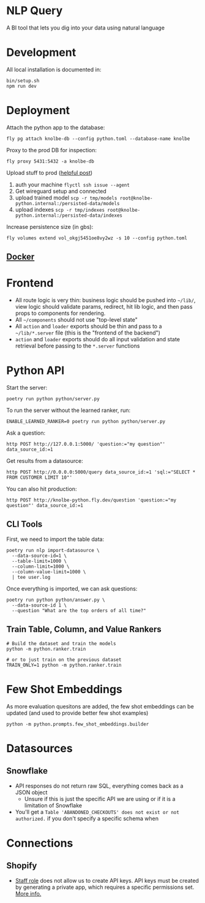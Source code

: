 # NLP Query

A BI tool that lets you dig into your data using natural language

# Development

All local installation is documented in:

```shell
bin/setup.sh
npm run dev
```

# Deployment

Attach the python app to the database:

```shell
fly pg attach knolbe-db --config python.toml --database-name knolbe
```

Proxy to the prod DB for inspection:

```shell
fly proxy 5431:5432 -a knolbe-db
```

Upload stuff to prod ([helpful post](https://community.fly.io/t/scp-a-file-into-a-persistent-volume/2729))

1. auth your machine `flyctl ssh issue --agent`
2. Get wireguard setup and connected
3. upload trained model `scp -r tmp/models root@knolbe-python.internal:/persisted-data/models`
4. upload indexes `scp -r tmp/indexes root@knolbe-python.internal:/persisted-data/indexes`

Increase persistence size (in gbs):

```shell
fly volumes extend vol_okgj5451oe8vy2wz -s 10 --config python.toml
```

## [Docker](docker/readme.md)

# Frontend

- All route logic is very thin: business logic should be pushed into `~/lib/`, view logic should validate params, redirect, hit lib logic, and then pass props to components for rendering.
- All `~/components` should not use "top-level state"
- All `action` and `loader` exports should be thin and pass to a `~/lib/*.server` file (this is the "frontend of the backend")
- `action` and `loader` exports should do all input validation and state retrieval before passing to the `*.server` functions

# Python API

Start the server:

```shell
poetry run python python/server.py
```

To run the server without the learned ranker, run:

```shell
ENABLE_LEARNED_RANKER=0 poetry run python python/server.py
```

Ask a question:

```shell
http POST http://127.0.0.1:5000/ 'question:="my question"' data_source_id:=1
```

Get results from a datasource:

```shell
http POST http://0.0.0.0:5000/query data_source_id:=1 'sql:="SELECT * FROM CUSTOMER LIMIT 10"'
```

You can also hit production:

```shell
http POST http://knolbe-python.fly.dev/question 'question:="my question"' data_source_id:=1
```

## CLI Tools

First, we need to import the table data:

```shell
poetry run nlp import-datasource \
  --data-source-id=1 \
  --table-limit=1000 \
  --column-limit=1000 \
  --column-value-limit=1000 \
  | tee user.log
```

Once everything is imported, we can ask questions:

```shell
poetry run python python/answer.py \
  --data-source-id 1 \
  --question "What are the top orders of all time?"
```

## Train Table, Column, and Value Rankers

```shell
# Build the dataset and train the models
python -m python.ranker.train

# or to just train on the previous dataset
TRAIN_ONLY=1 python -m python.ranker.train
```

# Few Shot Embeddings

As more evaluation quesitons are added, the few shot embeddings can be updated (and used to provide better few shot examples)

```shell
python -m python.prompts.few_shot_embeddings.builder
```

# Datasources

## Snowflake

- API responses do not return raw SQL, everything comes back as a JSON object
  - Unsure if this is just the specific API we are using or if it is a limitation of Snowflake
- You'll get a `Table 'ABANDONED_CHECKOUTS' does not exist or not authorized.` if you don't specify a specific schema when

# Connections

## Shopify

- [Staff role](https://help.shopify.com/en/manual/your-account/staff-accounts/staff-permissions/staff-permissions-descriptions#apps-and-channels-permissions) does not allow us to create API keys. API keys must be created by generating a private app, which requires a specific permissions set. [More info.](https://help.plytix.com/en/getting-api-credentials-from-your-shopify-store)
